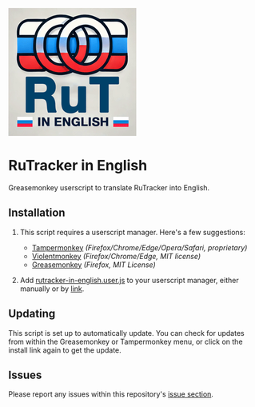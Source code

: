 ![Logo](https://raw.githubusercontent.com/torrq/rut-english/refs/heads/main/resources/logo_256.png)

# RuTracker in English
Greasemonkey userscript to translate RuTracker into English.

## Installation

1. This script requires a userscript manager. Here's a few suggestions:

	* [Tampermonkey](https://www.tampermonkey.net/) *(Firefox/Chrome/Edge/Opera/Safari, proprietary)*
	* [Violentmonkey](https://violentmonkey.github.io/get-it/) *(Firefox/Chrome/Edge, MIT license)*
	* [Greasemonkey](https://addons.mozilla.org/firefox/addon/greasemonkey/) *(Firefox, MIT License)*
  
2. Add [rutracker-in-english.user.js](https://raw.githubusercontent.com/torrq/rut-english/refs/heads/main/rutracker-in-english.user.js) to your userscript manager, either manually or by [link](https://raw.githubusercontent.com/torrq/rut-english/refs/heads/main/rutracker-in-english.user.js).
   
## Updating

This script is set up to automatically update. You can check for updates from within the Greasemonkey or Tampermonkey menu, or click on the install link again to get the update.

## Issues

Please report any issues within this repository's [issue section](https://github.com/torrq/rut-english/issues). 
